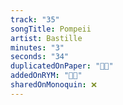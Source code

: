 ```yaml
---
track: "35"
songTitle: Pompeii
artist: Bastille
minutes: "3"
seconds: "34"
duplicatedOnPaper: "👍🏻"
addedOnRYM: "👍🏻"
sharedOnMonoquin: ❌
---
```

